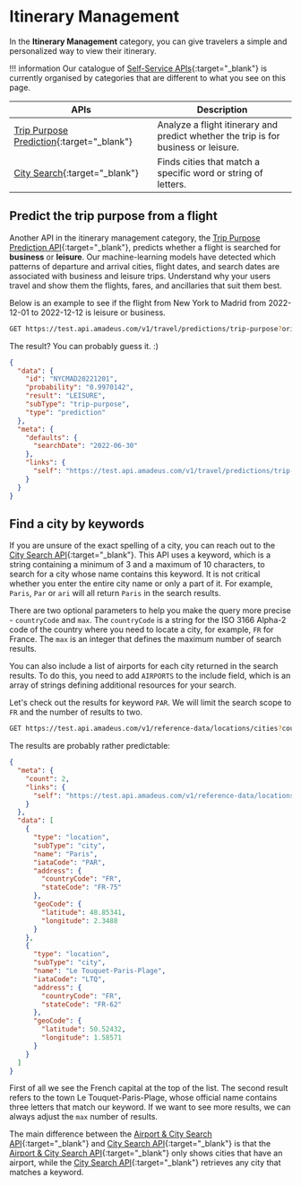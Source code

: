 # Itinerary Management

In the **Itinerary Management** category, you can give travelers a simple and personalized way to view their itinerary. 

!!! information
    Our catalogue of [Self-Service APIs](https://developers.amadeus.com/self-service){:target="\_blank"} is currently organised by categories that are different to what you see on this page.

| APIs                                                                                                                                                 | Description                                                                                                               |
|------------------------------------------------------------------------------------------------------------------------------------------------------|---------------------------------------------------------------------------------------------------------------------------|
| [Trip Purpose Prediction](https://developers.amadeus.com/self-service/category/trip/api-doc/trip-purpose-prediction/api-reference){:target="\_blank"} | Analyze a flight itinerary and predict whether the trip is for business or leisure. |
| [City Search](https://developers.amadeus.com/self-service/category/trip/api-doc/city-search){:target="\_blank"} | Finds cities that match a specific word or string of letters. |


## Predict the trip purpose from a flight

Another API in the itinerary management category, the [Trip Purpose Prediction API](https://developers.amadeus.com/self-service/category/trip/api-doc/trip-purpose-prediction/api-reference){:target="\_blank"}, predicts whether a flight is searched for **business** or **leisure**. Our machine-learning models have detected which patterns of departure and arrival cities, flight dates, and search dates are associated with business and leisure trips. Understand why your users travel and show them the flights, fares, and ancillaries that suit them best.

Below is an example to see if the flight from New York to Madrid from 2022-12-01 to 2022-12-12 is leisure or business. 

```bash
GET https://test.api.amadeus.com/v1/travel/predictions/trip-purpose?originLocationCode=NYC&destinationLocationCode=MAD&departureDate=2022-12-01&returnDate=2022-12-12
```

The result? You can probably guess it. :) 

```json
{
  "data": {
    "id": "NYCMAD20221201",
    "probability": "0.9970142",
    "result": "LEISURE",
    "subType": "trip-purpose",
    "type": "prediction"
  },
  "meta": {
    "defaults": {
      "searchDate": "2022-06-30"
    },
    "links": {
      "self": "https://test.api.amadeus.com/v1/travel/predictions/trip-purpose?originLocationCode=NYC&destinationLocationCode=MAD&departureDate=2022-12-01&returnDate=2022-12-12&searchDate=2022-06-30"
    }
  }
}
```

## Find a city by keywords

If you are unsure of the exact spelling of a city, you can reach out to the [City Search API](https://developers.amadeus.com/self-service/category/trip/api-doc/city-search){:target="\_blank"}. This API uses a keyword, which is a string containing a minimum of 3 and a maximum of 10 characters, to search for a city whose name contains this keyword. It is not critical whether you enter the entire city name or only a part of it. For example, `Paris`, `Par` or `ari` will all return `Paris` in the search results.

There are two optional parameters to help you make the query more precise - `countryCode` and `max`. The `countryCode` is a string for the ISO 3166 Alpha-2 code of the country where you need to locate a city, for example, `FR` for France. The `max` is an integer that defines the maximum number of search results.

You can also include a list of airports for each city returned in the search results. To do this, you need to add `AIRPORTS` to the include field, which is an array of strings defining additional resources for your search.

Let's check out the results for keyword `PAR`. We will limit the search scope to `FR` and the number of results to two.

```bash
GET https://test.api.amadeus.com/v1/reference-data/locations/cities?countryCode=FR&keyword=PAR&max=2
```

The results are probably rather predictable:

```json
{
  "meta": {
    "count": 2,
    "links": {
      "self": "https://test.api.amadeus.com/v1/reference-data/locations/cities?countryCode=FR&keyword=PAR&max=2"
    }
  },
  "data": [
    {
      "type": "location",
      "subType": "city",
      "name": "Paris",
      "iataCode": "PAR",
      "address": {
        "countryCode": "FR",
        "stateCode": "FR-75"
      },
      "geoCode": {
        "latitude": 48.85341,
        "longitude": 2.3488
      }
    },
    {
      "type": "location",
      "subType": "city",
      "name": "Le Touquet-Paris-Plage",
      "iataCode": "LTQ",
      "address": {
        "countryCode": "FR",
        "stateCode": "FR-62"
      },
      "geoCode": {
        "latitude": 50.52432,
        "longitude": 1.58571
      }
    }
  ]
}
```

First of all we see the French capital at the top of the list. The second result refers to the town Le Touquet-Paris-Plage, whose official name contains three letters that match our keyword. If we want to see more results, we can always adjust the `max` number of results.

The main difference between the [Airport & City Search API](https://developers.amadeus.com/self-service/category/air/api-doc/airport-and-city-search){:target="\_blank"} and [City Search API](https://developers.amadeus.com/self-service/category/trip/api-doc/city-search){:target="\_blank"} is that the [Airport & City Search API](https://developers.amadeus.com/self-service/category/air/api-doc/airport-and-city-search){:target="\_blank"} only shows cities that have an airport, while the [City Search API](https://developers.amadeus.com/self-service/category/trip/api-doc/city-search){:target="\_blank"} retrieves any city that matches a keyword.
